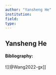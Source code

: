 ```yaml
---
author: "Yansheng He"
institution:
field:
type:
---
```


## Yansheng He
#### Bibliography:

![[@Wang2022-gx]]